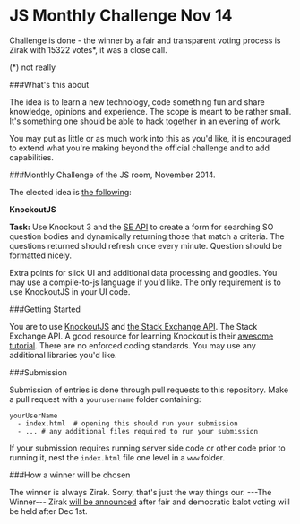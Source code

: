 JS Monthly Challenge Nov 14
===========================

Challenge is done - the winner by a fair and transparent voting process is Zirak with 15322 votes*, it was a close call.


(*) not really

###What's this about

The idea is to learn a new technology, code something fun and share knowledge, opinions and experience. The scope is meant to be rather small. It's something one should be able to hack together in an evening of work.

You may put as little or as much work into this as you'd like, it is encouraged to extend what you're making beyond the official challenge and to add capabilities.

###Monthly Challenge of the JS room, November 2014. 

The elected idea is [the following](http://meta.stackoverflow.com/a/276690/1348195):

**KnockoutJS**

**Task:** Use Knockout 3 and the [SE API](http://api.stackexchange.com/docs/excerpt-search#order=desc&sort=activity&body=jquery&filter=default&site=stackoverflow&run=true) to create a form for searching SO question bodies and dynamically returning those that match a criteria. The questions returned should refresh once every minute. Question should be formatted nicely. 

Extra points for slick UI and additional data processing and goodies. You may use a compile-to-js language if you'd like. The only requirement is to use KnockoutJS in your UI code. 

###Getting Started

You are to use [KnockoutJS](http://knockoutjs.com/) and [the Stack Exchange API](https://api.stackexchange.com/). The Stack Exchange API. A good resource for learning Knockout is their [awesome tutorial](http://learn.knockoutjs.com/). There are no enforced coding standards. You may use any additional libraries you'd like.

###Submission

Submission of entries is done through pull requests to this repository. Make a pull request with a `yourusername` folder containing:

    yourUserName
      - index.html  # opening this should run your submission
      - ... # any additional files required to run your submission

If your submission requires running server side code or other code prior to running it, nest the `index.html` file one level in a `www` folder.

###How a winner will be chosen

The winner is always Zirak. Sorry, that's just the way things our. ---The Winner--- Zirak [will be announced](http://chat.stackoverflow.com/transcript/message/8231986#8231986) after fair and democratic balot voting will be held after Dec 1st. 

